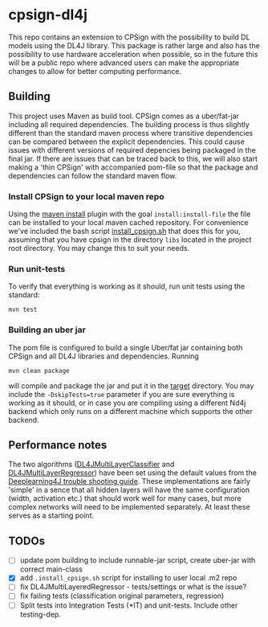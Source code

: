 # cpsign-dl4j
This repo contains an extension to CPSign with the possibility to build DL models using the DL4J library. 
This package is rather large and also has the possibility to use hardware acceleration when possible, 
so in the future this will be a public repo where advanced users can make the appropriate changes to allow for better computing performance.

## Building 
This project uses Maven as build tool. CPSign comes as a uber/fat-jar including all required dependencies. The building process is thus slightly different than the standard maven process where transitive dependencies can be compared between the explicit dependencies. This could cause issues with different versions of required depencies being packaged in the final jar. If there are issues that can be traced back to this, we will also start making a 'thin CPSign' with accompanied pom-file so that the package and dependencies can follow the standard maven flow.

### Install CPSign to your local maven repo
Using the [maven install](https://maven.apache.org/plugins/maven-install-plugin/index.html) plugin with the goal `install:install-file` the file can be installed to your local maven cached repository. For convenience we've included the bash script [install_cpsign.sh](install_cpsign.sh) that does this for you, assuming that you have cpsign in the directory `libs` located in the project root directory. You may change this to suit your needs. 

### Run unit-tests
To verify that everything is working as it should, run unit tests using the standard:

```
mvn test
```

### Building an uber jar
The pom file is configured to build a single Uber/fat jar containing both CPSign and all DL4J libraries and dependencies. Running 

```
mvn clean package
```

will compile and package the jar and put it in the [target](target) directory. You may include the `-DskipTests=true` parameter if you are sure everything is working as it should, or in case you are compiling using a different Nd4j backend which only runs on a different machine which supports the other backend.

## Performance notes
The two algorithms ([DL4JMultiLayerClassifier](src/main/java/com/arosbio/ml/dl4j/DL4JMultiLayerClassifier.java) and [DL4JMultiLayerRegressor](src/main/java/com/arosbio/ml/dl4j/DL4JMultiLayerRegressor.java)) have been set using the default values from the [Deeplearning4J trouble shooting guide](https://deeplearning4j.konduit.ai/deeplearning4j/how-to-guides/tuning-and-training/troubleshooting-training). These implementations are fairly 'simple' in a sence that all hidden layers will have the same configuration (width, activation etc.) that should work well for many cases, but more complex networks will need to be implemented separately. At least these serves as a starting point.

## TODOs

- [ ] update pom building to include runnable-jar script, create uber-jar with correct main-class
- [x] add `.install_cpsign.sh` script for installing to user local .m2 repo
- [ ] fix DL4JMultiLayeredRegressor - tests/settings or what is the issue?
- [ ] fix failing tests (classification original parameters, regression)
- [ ] Split tests into Integration Tests (*IT) and unit-tests. Include other testing-dep.
